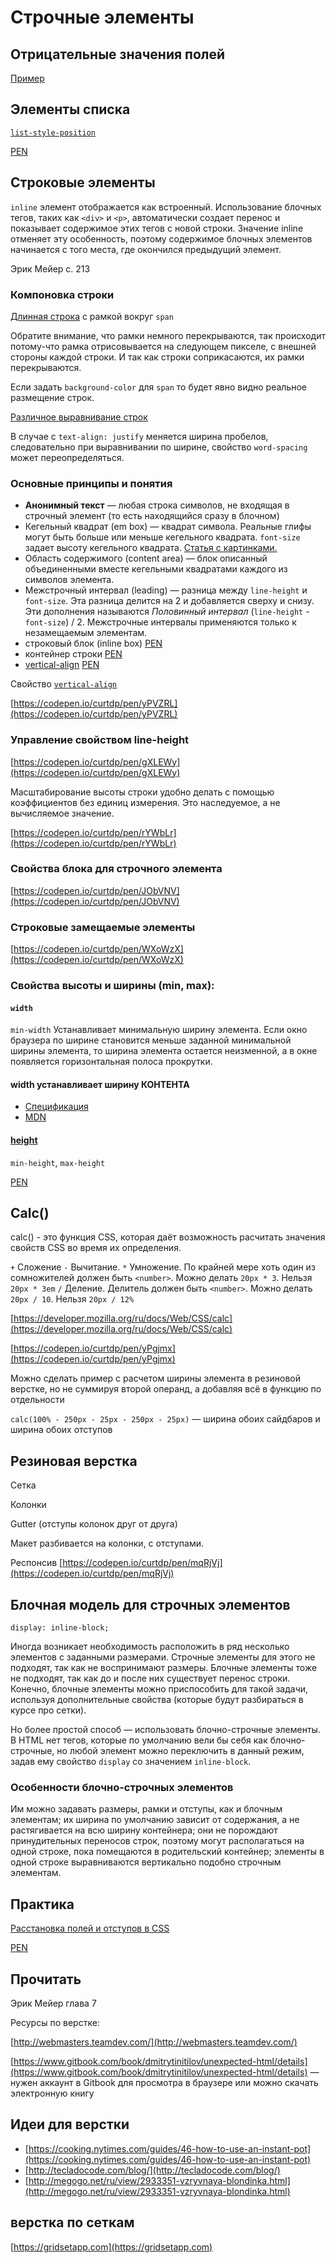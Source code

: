 # Строчные элементы

## Отрицательные значения полей

[Пример](https://codepen.io/curtdp/pen/NwbyEV)

## Элементы списка

[`list-style-position`](https://developer.mozilla.org/en-US/docs/Web/CSS/list-style-position)

[PEN](https://codepen.io/curtdp/pen/oabMgK?editors=1100#)

## Строковые элементы

`inline` элемент отображается как встроенный. Использование блочных тегов, таких как `<div>` и `<p>`, автоматически создает перенос и показывает содержимое этих тегов с новой строки. Значение inline отменяет эту особенность, поэтому содержимое блочных элементов начинается с того места, где окончился предыдущий элемент.

Эрик Мейер с. 213

### Компоновка строки

[Длинная строка](https://codepen.io/curtdp/pen/OBMwNW) с рамкой вокруг `span`

Обратите внимание, что рамки немного перекрываются, так происходит потому-что рамка отрисовывается на следующем пикселе, с внешней стороны каждой строки. И так как строки соприкасаются, их рамки перекрываются.

Если задать `background-color` для `span` то будет явно видно реальное размещение строк.

[Различное выравнивание строк](https://codepen.io/curtdp/pen/qJbyrW)

В случае с `text-align: justify` меняется ширина пробелов, следовательно при выравнивании по ширине, свойство `word-spacing` может переопределяться.

### Основные принципы и понятия

- **Анонимный текст** — любая строка символов, не входящая в строчный элемент (то есть находящийся сразу в блочном)
- Кегельный квадрат (em box) — квадрат символа. Реальные глифы могут быть больше или меньше кегельного квадрата. `font-size` задает высоту кегельного квадрата. [Статья с картинками.](https://web.archive.org/web/20190405231430/http://www.historygraphicdesign.com/the-age-of-information/the-digital-revolution-and-beyond/550-em)
- Область содержимого (content area) — блок описанный объединенными вместе кегельными квадратами каждого из символов элемента.
- Межстрочный интервал (leading) — разница между `line-height` и `font-size`. Эта разница делится на 2 и добавляется сверху и снизу. Эти дополнения называются _Половинный интервал_ (`line-height` - `font-size`) / 2. Межстрочные интервалы применяются только к незамещаемым элементам.
- строковый блок (inline box) [PEN](https://codepen.io/curtdp/pen/MPKqGw?editors=1100)
- контейнер строки [PEN](https://codepen.io/curtdp/pen/pxgOeM)
- [vertical-align](https://developer.mozilla.org/en-US/docs/Web/CSS/vertical-align) [PEN](https://codepen.io/curtdp/pen/YJwJwR?editors=1100)

Свойство [`vertical-align`](https://developer.mozilla.org/ru/docs/Web/CSS/vertical-align)

[https://codepen.io/curtdp/pen/yPVZRL](https://codepen.io/curtdp/pen/yPVZRL)

### Управление свойством line-height

[https://codepen.io/curtdp/pen/gXLEWy](https://codepen.io/curtdp/pen/gXLEWy)

Масштабирование высоты строки удобно делать с помощью коэффициентов без единиц измерения. Это наследуемое, а не вычисляемое значение.

[https://codepen.io/curtdp/pen/rYWbLr](https://codepen.io/curtdp/pen/rYWbLr)

### Свойства блока для строчного элемента

[https://codepen.io/curtdp/pen/JObVNV](https://codepen.io/curtdp/pen/JObVNV)

### Строковые замещаемые элементы

[https://codepen.io/curtdp/pen/WXoWzX](https://codepen.io/curtdp/pen/WXoWzX)

### Свойства высоты и ширины (min, max):

#### `width`

`min-width` Устанавливает минимальную ширину элемента. Если окно браузера по ширине становится меньше заданной минимальной ширины элемента, то ширина элемента остается неизменной, а в окне появляется горизонтальная полоса прокрутки.
#### width устанавливает ширину КОНТЕНТА

- [Спецификация](https://www.w3.org/TR/CSS2/visudet.html#propdef-width)
- [MDN](https://developer.mozilla.org/en-US/docs/Web/CSS/width)

#### [height](https://developer.mozilla.org/en-US/docs/Web/CSS/height)

`min-height`, `max-height`

[PEN](https://codepen.io/curtdp/pen/VrPxyZ)

## Calc()

calc() - это функция CSS, которая даёт возможность расчитать значения свойств CSS во время их определения.

`+` Сложение
`-` Вычитание.
`*` Умножение. По крайней мере хоть один из сомножителей должен быть `<number>`. Можно делать `20px * 3`. Нельзя `20px * 3em`
`/` Деление. Делитель должен быть `<number>`. Можно делать `20px / 10`. Нельзя `20px / 12%`

[https://developer.mozilla.org/ru/docs/Web/CSS/calc](https://developer.mozilla.org/ru/docs/Web/CSS/calc)

[https://codepen.io/curtdp/pen/yPgjmx](https://codepen.io/curtdp/pen/yPgjmx)

Можно сделать пример с расчетом ширины элемента в резиновой верстке, но не суммируя второй операнд, а добавляя всё в функцию по отдельности

`calc(100% - 250px - 25px - 250px - 25px)` — ширина обоих сайдбаров и ширина обоих отступов

## Резиновая верстка

Сетка

Колонки

Gutter (отступы колонок друг от друга)

Макет разбивается на колонки, с отступами.

Респонсив [https://codepen.io/curtdp/pen/mqRjVj](https://codepen.io/curtdp/pen/mqRjVj)

## Блочная модель для строчных элементов

`display: inline-block;`

Иногда возникает необходимость расположить в ряд несколько элементов с заданными размерами. Строчные элементы для этого не подходят, так как не воспринимают размеры. Блочные элементы тоже не подходят, так как до и после них существует перенос строки. Конечно, блочные элементы можно приспособить для такой задачи, используя дополнительные свойства (которые будут разбираться в курсе про сетки).

Но более простой способ — использовать блочно-строчные элементы. В HTML нет тегов, которые по умолчанию вели бы себя как блочно-строчные, но любой элемент можно переключить в данный режим, задав ему свойство `display` со значением `inline-block`.

### Особенности блочно-строчных элементов

Им можно задавать размеры, рамки и отступы, как и блочным элементам;
их ширина по умолчанию зависит от содержания, а не растягивается на всю ширину контейнера;
они не порождают принудительных переносов строк, поэтому могут располагаться на одной строке, пока помещаются в родительский контейнер;
элементы в одной строке выравниваются вертикально подобно строчным элементам.


## Практика

[Расстановка полей и отступов в CSS](https://habr.com/company/netcracker/blog/281008/)

[PEN](https://codepen.io/curtdp/pen/OBMEPe?editors=1100)

## Прочитать

Эрик Мейер глава 7

Ресурсы по верстке:

[http://webmasters.teamdev.com/](http://webmasters.teamdev.com/)

[https://www.gitbook.com/book/dmitrytinitilov/unexpected-html/details](https://www.gitbook.com/book/dmitrytinitilov/unexpected-html/details) — нужен аккаунт в Gitbook для просмотра в браузере или можно скачать электронную книгу

## Идеи для верстки

- [https://cooking.nytimes.com/guides/46-how-to-use-an-instant-pot](https://cooking.nytimes.com/guides/46-how-to-use-an-instant-pot)
- [http://tecladocode.com/blog/](http://tecladocode.com/blog/)
- [http://megogo.net/ru/view/2933351-vzryvnaya-blondinka.html](http://megogo.net/ru/view/2933351-vzryvnaya-blondinka.html)

## верстка по сеткам

[https://gridsetapp.com](https://gridsetapp.com)

